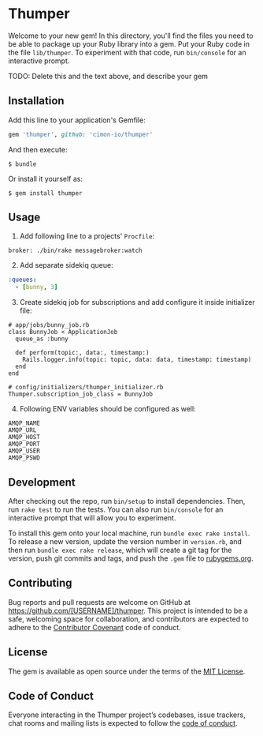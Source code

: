 # Thumper

Welcome to your new gem! In this directory, you'll find the files you need to be able to package up your Ruby library into a gem. Put your Ruby code in the file `lib/thumper`. To experiment with that code, run `bin/console` for an interactive prompt.

TODO: Delete this and the text above, and describe your gem

## Installation

Add this line to your application's Gemfile:

```ruby
gem 'thumper', github: 'cimon-io/thumper'
```

And then execute:

    $ bundle

Or install it yourself as:

    $ gem install thumper

## Usage

1. Add following line to a projects' `Procfile`:

```
broker: ./bin/rake messagebroker:watch
```

2. Add separate sidekiq queue:

```yml
:queues:
  - [bunny, 3]
```

3. Create sidekiq job for subscriptions and add configure it inside initializer file:

```
# app/jobs/bunny_job.rb
class BunnyJob < ApplicationJob
  queue_as :bunny

  def perform(topic:, data:, timestamp:)
    Rails.logger.info(topic: topic, data: data, timestamp: timestamp)
  end
end
```

```
# config/initializers/thumper_initializer.rb
Thumper.subscription_job_class = BunnyJob
```

4. Following ENV variables should be configured as well:

```
AMQP_NAME
AMQP_URL
AMQP_HOST
AMQP_PORT
AMQP_USER
AMQP_PSWD
```

## Development

After checking out the repo, run `bin/setup` to install dependencies. Then, run `rake test` to run the tests. You can also run `bin/console` for an interactive prompt that will allow you to experiment.

To install this gem onto your local machine, run `bundle exec rake install`. To release a new version, update the version number in `version.rb`, and then run `bundle exec rake release`, which will create a git tag for the version, push git commits and tags, and push the `.gem` file to [rubygems.org](https://rubygems.org).

## Contributing

Bug reports and pull requests are welcome on GitHub at https://github.com/[USERNAME]/thumper. This project is intended to be a safe, welcoming space for collaboration, and contributors are expected to adhere to the [Contributor Covenant](http://contributor-covenant.org) code of conduct.

## License

The gem is available as open source under the terms of the [MIT License](https://opensource.org/licenses/MIT).

## Code of Conduct

Everyone interacting in the Thumper project’s codebases, issue trackers, chat rooms and mailing lists is expected to follow the [code of conduct](https://github.com/[USERNAME]/thumper/blob/master/CODE_OF_CONDUCT.md).
